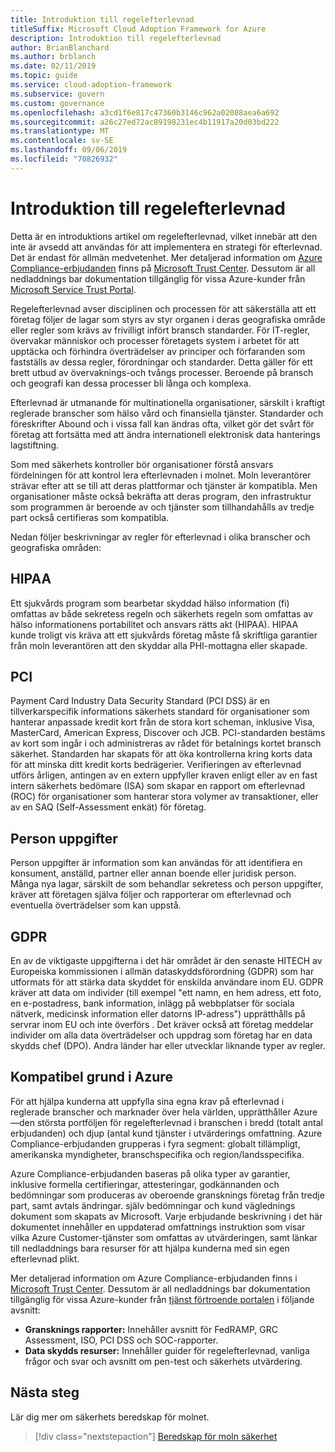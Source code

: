 ```yaml
---
title: Introduktion till regelefterlevnad
titleSuffix: Microsoft Cloud Adoption Framework for Azure
description: Introduktion till regelefterlevnad
author: BrianBlanchard
ms.author: brblanch
ms.date: 02/11/2019
ms.topic: guide
ms.service: cloud-adoption-framework
ms.subservice: govern
ms.custom: governance
ms.openlocfilehash: a3cd1f6e817c47360b3146c962a02088aea6a692
ms.sourcegitcommit: a26c27ed72ac89198231ec4b11917a20d03bd222
ms.translationtype: MT
ms.contentlocale: sv-SE
ms.lasthandoff: 09/06/2019
ms.locfileid: "70826932"
---
```

# <a name="introduction-to-regulatory-compliance"></a>Introduktion till regelefterlevnad

Detta är en introduktions artikel om regelefterlevnad, vilket innebär att den inte är avsedd att användas för att implementera en strategi för efterlevnad. Det är endast för allmän medvetenhet. Mer detaljerad information om [Azure Compliance-erbjudanden](https://aka.ms/allcompliance) finns på [Microsoft Trust Center](https://www.microsoft.com/trustcenter/default.aspx). Dessutom är all nedladdnings bar dokumentation tillgänglig för vissa Azure-kunder från [Microsoft Service Trust Portal](https://servicetrust.microsoft.com).

Regelefterlevnad avser disciplinen och processen för att säkerställa att ett företag följer de lagar som styrs av styr organen i deras geografiska område eller regler som krävs av frivilligt infört bransch standarder. För IT-regler, övervakar människor och processer företagets system i arbetet för att upptäcka och förhindra överträdelser av principer och förfaranden som fastställs av dessa regler, förordningar och standarder. Detta gäller för ett brett utbud av övervaknings-och tvångs processer. Beroende på bransch och geografi kan dessa processer bli långa och komplexa.

Efterlevnad är utmanande för multinationella organisationer, särskilt i kraftigt reglerade branscher som hälso vård och finansiella tjänster. Standarder och föreskrifter Abound och i vissa fall kan ändras ofta, vilket gör det svårt för företag att fortsätta med att ändra internationell elektronisk data hanterings lagstiftning.

Som med säkerhets kontroller bör organisationer förstå ansvars fördelningen för att kontrol lera efterlevnaden i molnet. Moln leverantörer strävar efter att se till att deras plattformar och tjänster är kompatibla. Men organisationer måste också bekräfta att deras program, den infrastruktur som programmen är beroende av och tjänster som tillhandahålls av tredje part också certifieras som kompatibla.

Nedan följer beskrivningar av regler för efterlevnad i olika branscher och geografiska områden:

## <a name="hipaa"></a>HIPAA

Ett sjukvårds program som bearbetar skyddad hälso information (fi) omfattas av både sekretess regeln och säkerhets regeln som omfattas av hälso informationens portabilitet och ansvars rätts akt (HIPAA). HIPAA kunde troligt vis kräva att ett sjukvårds företag måste få skriftliga garantier från moln leverantören att den skyddar alla PHI-mottagna eller skapade.

## <a name="pci"></a>PCI

Payment Card Industry Data Security Standard (PCI DSS) är en tillverkarspecifik informations säkerhets standard för organisationer som hanterar anpassade kredit kort från de stora kort scheman, inklusive Visa, MasterCard, American Express, Discover och JCB. PCI-standarden bestäms av kort som ingår i och administreras av rådet för betalnings kortet bransch säkerhet. Standarden har skapats för att öka kontrollerna kring korts data för att minska ditt kredit korts bedrägerier. Verifieringen av efterlevnad utförs årligen, antingen av en extern uppfyller kraven enligt eller av en fast intern säkerhets bedömare (ISA) som skapar en rapport om efterlevnad (ROC) för organisationer som hanterar stora volymer av transaktioner, eller av en SAQ (Self-Assessment enkät) för företag.

## <a name="personal-data"></a>Person uppgifter

Person uppgifter är information som kan användas för att identifiera en konsument, anställd, partner eller annan boende eller juridisk person. Många nya lagar, särskilt de som behandlar sekretess och person uppgifter, kräver att företagen själva följer och rapporterar om efterlevnad och eventuella överträdelser som kan uppstå.

## <a name="gdpr"></a>GDPR

En av de viktigaste uppgifterna i det här området är den senaste HITECH av Europeiska kommissionen i allmän dataskyddsförordning (GDPR) som har utformats för att stärka data skyddet för enskilda användare inom EU. GDPR kräver att data om individer (till exempel "ett namn, en hem adress, ett foto, en e-postadress, bank information, inlägg på webbplatser för sociala nätverk, medicinsk information eller datorns IP-adress") upprätthålls på servrar inom EU och inte överförs . Det kräver också att företag meddelar individer om alla data överträdelser och uppdrag som företag har en data skydds chef (DPO). Andra länder har eller utvecklar liknande typer av regler.

## <a name="compliant-foundation-in-azure"></a>Kompatibel grund i Azure

För att hjälpa kunderna att uppfylla sina egna krav på efterlevnad i reglerade branscher och marknader över hela världen, upprätthåller Azure&mdash;den största portföljen för regelefterlevnad i branschen i bredd (totalt antal erbjudanden) och djup (antal kund tjänster i utvärderings omfattning. Azure Compliance-erbjudanden grupperas i fyra segment: globalt tillämpligt, amerikanska myndigheter, branschspecifika och region/landsspecifika.

Azure Compliance-erbjudanden baseras på olika typer av garantier, inklusive formella certifieringar, attesteringar, godkännanden och bedömningar som produceras av oberoende gransknings företag från tredje part, samt avtals ändringar. själv bedömningar och kund väglednings dokument som skapats av Microsoft. Varje erbjudande beskrivning i det här dokumentet innehåller en uppdaterad omfattnings instruktion som visar vilka Azure Customer-tjänster som omfattas av utvärderingen, samt länkar till nedladdnings bara resurser för att hjälpa kunderna med sin egen efterlevnad plikt.

Mer detaljerad information om Azure Compliance-erbjudanden finns i [Microsoft Trust Center](https://www.microsoft.com/trustcenter/compliance/complianceofferings). Dessutom är all nedladdnings bar dokumentation tillgänglig för vissa Azure-kunder från [tjänst förtroende portalen](https://servicetrust.microsoft.com) i följande avsnitt:

- **Gransknings rapporter:** Innehåller avsnitt för FedRAMP, GRC Assessment, ISO, PCI DSS och SOC-rapporter.
- **Data skydds resurser:** Innehåller guider för regelefterlevnad, vanliga frågor och svar och avsnitt om pen-test och säkerhets utvärdering.

## <a name="next-steps"></a>Nästa steg

Lär dig mer om säkerhets beredskap för molnet.

> [!div class="nextstepaction"]
> [Beredskap för moln säkerhet](./how-can-a-ciso-prepare-for-the-cloud.md)
